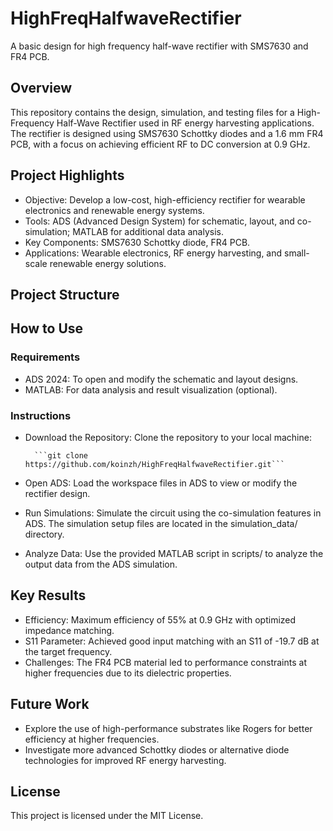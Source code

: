 # HighFreqHalfwaveRectifier
A basic design for high frequency half-wave rectifier with SMS7630 and FR4 PCB.

## Overview
This repository contains the design, simulation, and testing files for a High-Frequency Half-Wave Rectifier used in RF energy harvesting applications. The rectifier is designed using SMS7630 Schottky diodes and a 1.6 mm FR4 PCB, with a focus on achieving efficient RF to DC conversion at 0.9 GHz.

## Project Highlights
- Objective: Develop a low-cost, high-efficiency rectifier for wearable electronics and renewable energy systems.
- Tools: ADS (Advanced Design System) for schematic, layout, and co-simulation; MATLAB for additional data analysis.
- Key Components: SMS7630 Schottky diode, FR4 PCB.
- Applications: Wearable electronics, RF energy harvesting, and small-scale renewable energy solutions.

## Project Structure


## How to Use
### Requirements
- ADS 2024: To open and modify the schematic and layout designs.
- MATLAB: For data analysis and result visualization (optional).

### Instructions
- Download the Repository: Clone the repository to your local machine:

        ```git clone https://github.com/koinzh/HighFreqHalfwaveRectifier.git```
- Open ADS:
Load the workspace files in ADS to view or modify the rectifier design.
- Run Simulations:
Simulate the circuit using the co-simulation features in ADS. The simulation setup files are located in the simulation_data/ directory.
- Analyze Data:
Use the provided MATLAB script in scripts/ to analyze the output data from the ADS simulation.

## Key Results
- Efficiency: Maximum efficiency of 55% at 0.9 GHz with optimized impedance matching.
- S11 Parameter: Achieved good input matching with an S11 of -19.7 dB at the target frequency.
- Challenges: The FR4 PCB material led to performance constraints at higher frequencies due to its dielectric properties.

## Future Work
- Explore the use of high-performance substrates like Rogers for better efficiency at higher frequencies.
- Investigate more advanced Schottky diodes or alternative diode technologies for improved RF energy harvesting.

## License
This project is licensed under the MIT License.